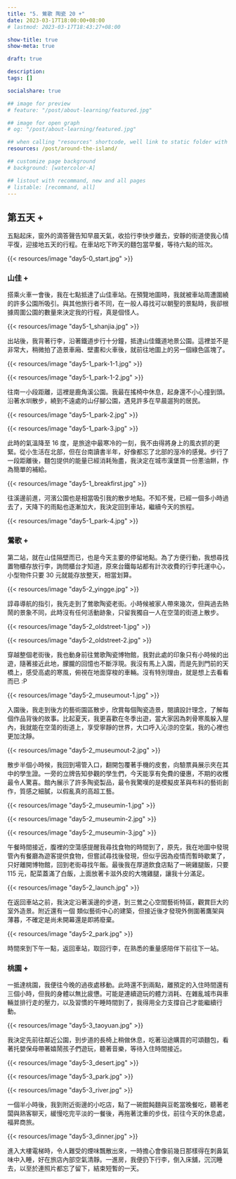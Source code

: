 ```yaml
---
title: "5. 鶯歌 陶瓷 20 +"
date: 2023-03-17T18:00:00+08:00
# lastmod: 2023-03-17T18:43:27+08:00

show-title: true
show-meta: true

draft: true

description:
tags: []

socialshare: true

## image for preview
# feature: "/post/about-learning/featured.jpg"

## image for open graph
# og: "/post/about-learning/featured.jpg"

## when calling "resources" shortcode, well link to static folder with this path 
resources: /post/around-the-island/

## customize page background
# background: [watercolor-A] 

## listout with recommand, new and all pages
# listable: [recommand, all]
---
```


<!-- &nbsp; -->

<!-- [text]({ ref "relpath" })。 -->


## 第五天 +

五點起床，窗外的滴答聲告知早晨天氣，收拾行李快步離去，安靜的街道使我心情平復，迎接地五天的行程。在車站吃下昨天的麵包當早餐，等待六點的班次。

<!--more-->

{{< resources/image "day5-0_start.jpg"  >}}

### 山佳 +

搭乘火車一會後，我在七點抵達了山佳車站。在預覽地圖時，我就被車站周遭圍繞的許多公園所吸引。與其他旅行者不同，在一般人尋找可以朝聖的景點時，我卻根據周圍公園的數量來決定我的行程，真是個怪人。

{{< resources/image "day5-1_shanjia.jpg"  >}}

出站後，我背著行李，沿著鐵道步行十分鐘，抵達山佳鐵道地景公園。這裡並不是非常大，稍微拍了造景車廂、壁畫和火車後，就前往地圖上的另一個綠色區塊了。

{{< resources/image "day5-1_park-1-1.jpg"  >}}

{{< resources/image "day5-1_park-1-2.jpg"  >}}

往南一小段距離，這裡是鹿角溪公園。我最在搖椅中休息，起身還不小心撞到頭。沿著水圳散步，繞到不遠處的山仔腳公園，遇見許多在早晨遛狗的居民。

{{< resources/image "day5-1_park-2.jpg"  >}}

{{< resources/image "day5-1_park-3.jpg"  >}}

此時的氣溫降至 16 度，是旅途中最寒冷的一刻，我不由得將身上的風衣抓的更緊。從小生活在北部，但在台南讀書半年，好像都忘了北部的溼冷的感覺。步行了一段距離後，麵包提供的能量已經消耗殆盡，我決定在城市漢堡買一份蔥油餅，作為簡單的補給。

{{< resources/image "day5-1_breakfirst.jpg"  >}}

往溪邊前進，河濱公園也是相當吸引我的散步地點。不知不覺，已經一個多小時過去了，天降下的雨點也逐漸加大，我決定回到車站，繼續今天的旅程。

{{< resources/image "day5-1_park-4.jpg"  >}}

### 鶯歌 +

第二站，就在山佳隔壁而已，也是今天主要的停留地點。為了方便行動，我想尋找置物櫃存放行李，詢問櫃台才知道，原來台鐵每站都有計次收費的行李托運中心，小型物件只要 30 元就能存放整天，相當划算。

{{< resources/image "day5-2_yingge.jpg"  >}}

諄尋導航的指引，我先走到了鶯歌陶瓷老街。小時候被家人帶來幾次，但與過去熱鬧的景象不同，此時沒有任何活動跡象，只留我獨自一人在空蕩的街道上散步。

{{< resources/image "day5-2_oldstreet-1.jpg"  >}}

{{< resources/image "day5-2_oldstreet-2.jpg"  >}}

穿越整個老街後，我也動身前往鶯歌陶瓷博物館，我對此處的印象只有小時候的出遊，隨著接近此地，朦朧的回憶也不斷浮現。我沒有馬上入園，而是先到門前的天橋上，感受高處的寒風，俯視在地面穿梭的車輛。沒有特別理由，就是想上去看看而已 :P

{{< resources/image "day5-2_museumout-1.jpg"  >}}

入園後，我走到後方的藝術園區散步，欣賞每個陶瓷造景，閱讀設計理念，了解每個作品背後的故事。比起夏天，我更喜歡在冬季出遊，當大家因為刺骨寒風躲入屋內，我就能在空蕩的街道上，享受寧靜的世界，大口呼入沁涼的空氣，我的心裡也更加沈靜。

{{< resources/image "day5-2_museumout-2.jpg"  >}}

散步半個小時候，我回到場管入口，翻開包覆著手機的皮套，向驗票員展示夾在其中的學生證。一旁的立牌告知參觀的學生們，今天能享有免費的優惠，不期的收穫最令人驚喜。館內展示了許多陶瓷製品，最令我驚嘆的是模擬皮革與布料的藝術創作，質感之細膩，以假亂真的高超工藝。

{{< resources/image "day5-2_museumin-1.jpg"  >}}

{{< resources/image "day5-2_museumin-2.jpg"  >}}

{{< resources/image "day5-2_museumin-3.jpg"  >}}

午餐時間接近，腹裡的空蕩感提醒我尋找食物的時間到了，原先，我在地圖中發現管內有餐廳為遊客提供食物，但嘗試尋找後發現，但似乎因為疫情而暫時歇業了，只好離開博物館，回到老街尋找午飯。最後我在厚道飲食店點了一碗雞腿飯，只要 115 元，配菜蓋滿了白飯，上面放著卡滋外皮的大塊雞腿，讓我十分滿足。

{{< resources/image "day5-2_launch.jpg"  >}}

在返回車站之前，我決定沿著溪邊的步道，到三鶯之心空間藝術特區，觀賞巨大的室外造景。附近還有一個
類似藝術中心的建築，但接近後才發現外側圍著鷹架與薄暮，不確定是尚未開幕還是即將廢棄。

{{< resources/image "day5-2_park.jpg"  >}}

時間來到下午一點，返回車站，取回行李，在熟悉的重量感陪伴下前往下一站。

### 桃園 +

一抵達桃園，我便往今晚的過夜處移動。此時還不到兩點，離預定的入住時間還有三個小時，但我的身體以無比疲憊。可能是連續遊玩的體力消耗、在雜亂城市與車輛並排行走的壓力，以及習慣的午睡時間到了，我得用全力支撐自己才能繼續行動。

{{< resources/image "day5-3_taoyuan.jpg"  >}}

我決定先前往鄰近公園，到步道的長椅上稍做休息，吃著沿途購買的可頌麵包，看著托嬰保母帶著嬉鬧孩子們遊玩，聽著音樂，等待入住時間接近。  

{{< resources/image "day5-3_desert.jpg"  >}}

{{< resources/image "day5-3_park.jpg"  >}}

{{< resources/image "day5-3_river.jpg"  >}}

一個半小時後，我到附近街邊的小吃店，點了一碗餛飩麵與豆乾當晚餐吃，聽著老闆與熟客聊天，緩慢吃完平淡的一餐後，再拖著沈重的步伐，前往今天的休息處，福昇商旅。

{{< resources/image "day5-3_dinner.jpg"  >}}

進入大樓電梯時，令人難受的煙味飄散出來，一時擔心會像前幾日那樣得在刺鼻氣味中入睡，好在旅店內部空氣清靜。一進房，我便扔下行李，倒入床舖，沉沉睡去，以至於連照片都忘了留下，結束短暫的一天。

<!-- 一個半小時，起來稍微梳洗，全身黏答答的，再學一下日文，八點上床休息，睡到隔天 -->
<!-- 忘了拍房間 沉沉睡去 高估自己的體力 -->